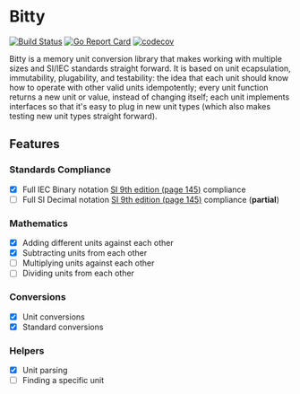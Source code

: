 # Bitty

[![Build Status](https://travis-ci.com/the-forges/bitty.svg?branch=main)](https://travis-ci.com/the-forges/bitty) [![Go Report Card](https://goreportcard.com/badge/github.com/the-forges/bitty)](https://goreportcard.com/report/github.com/the-forges/bitty) [![codecov](https://codecov.io/gh/the-forges/bitty/branch/main/graph/badge.svg?token=QLM3JEIUFU)](https://codecov.io/gh/the-forges/bitty)

Bitty is a memory unit conversion library that makes working with multiple sizes and SI/IEC standards straight forward. It is based on unit ecapsulation, immutability, plugability, and testability: the idea that each unit should know how to operate with other valid units idempotently; every unit function returns a new unit or value, instead of changing itself; each unit implements interfaces so that it's easy to plug in new unit types (which also makes testing new unit types straight forward).

## Features

### Standards Compliance

- [x] Full IEC Binary notation [SI 9th edition (page 145)](https://www.bipm.org/utils/common/pdf/si-brochure/SI-Brochure-9.pdf) compliance
- [ ] Full SI Decimal notation [SI 9th edition (page 145)](https://www.bipm.org/utils/common/pdf/si-brochure/SI-Brochure-9.pdf) compliance (**partial**)

### Mathematics

- [x] Adding different units against each other
- [x] Subtracting units from each other
- [ ] Multiplying units against each other
- [ ] Dividing units from each other

### Conversions

- [x] Unit conversions
- [x] Standard conversions

### Helpers

- [x] Unit parsing
- [ ] Finding a specific unit

